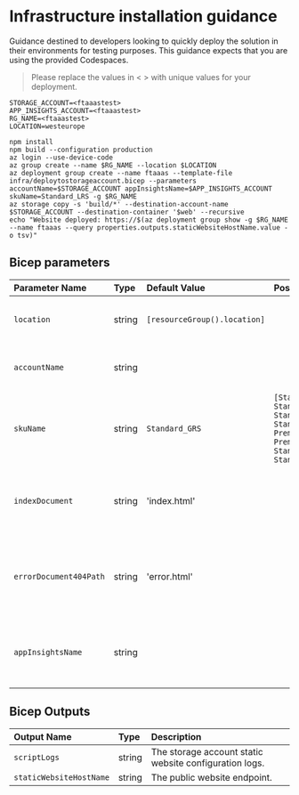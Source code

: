 # Infrastructure installation guidance

Guidance destined to developers looking to quickly deploy the solution in their environments for testing purposes. This guidance expects that you are using the provided Codespaces.

> Please replace the values in < > with unique values for your deployment.

```
STORAGE_ACCOUNT=<ftaaastest>
APP_INSIGHTS_ACCOUNT=<ftaaastest>
RG_NAME=<ftaaastest>
LOCATION=westeurope

npm install
npm build --configuration production
az login --use-device-code
az group create --name $RG_NAME --location $LOCATION
az deployment group create --name ftaaas --template-file infra/deploytostorageaccount.bicep --parameters accountName=$STORAGE_ACCOUNT appInsightsName=$APP_INSIGHTS_ACCOUNT skuName=Standard_LRS -g $RG_NAME
az storage copy -s 'build/*' --destination-account-name $STORAGE_ACCOUNT --destination-container '$web' --recursive
echo "Website deployed: https://$(az deployment group show -g $RG_NAME --name ftaaas --query properties.outputs.staticWebsiteHostName.value -o tsv)"
```

## Bicep parameters

| Parameter Name | Type | Default Value | Possible Values | Description |
| :-- | :-- | :-- | :-- | :-- |
| `location` | string | `[resourceGroup().location]` |  | Optional. Location for all resources. |
| `accountName` | string |  |  | Optional. Name of the Storage Account. |
| `skuName` | string | `Standard_GRS` | `[Standard_LRS, Standard_GRS, Standard_RAGRS, Standard_ZRS, Premium_LRS, Premium_ZRS, Standard_GZRS, Standard_RAGZRS]` | Optional. Storage Account Sku Name. |
| `indexDocument` | string | 'index.html' |  | Optional. Name of default document for the website. |
| `errorDocument404Path` | string | 'error.html' |  | Optional. Name of default error document for the website. |
| `appInsightsName` | string |  |  | Optional. Name of the Application Insights Account. |

## Bicep Outputs

| Output Name | Type | Description |
| :-- | :-- | :-- |
| `scriptLogs` | string | The storage account static website configuration logs. |
| `staticWebsiteHostName` | string | The public website endpoint. |




